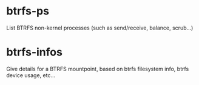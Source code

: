 # btrfs-ps
List BTRFS non-kernel processes (such as send/receive, balance, scrub...)

# btrfs-infos
Give details for a BTRFS mountpoint, based on btrfs filesystem info, btrfs device usage, etc...
